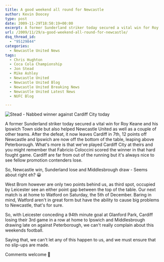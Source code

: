 ```yaml
---
title: A good weekend all round for Newcastle
author: Kevin Doocey
type: post
date: 2009-11-29T18:50:19+00:00
excerpt: A former Sunderland striker today secured a vital win for Roy Keane..
url: /2009/11/29/a-good-weekend-all-round-for-newcastle/
dsq_thread_id:
  - "95129844"
categories:
  - Newcastle United News
tags:
  - Chris Hughton
  - Coca Cola Championship
  - Jon Stead
  - Mike Ashley
  - Newcastle United
  - Newcastle United Blog
  - Newcastle United Breaking News
  - Newcastle United Latest News
  - NUFC Blog

---
```

![Stead - Nabbed winner against Cardiff City today](http://www.itv.com/img//original/Stead-Keane-to-show-what-he-is-wort-b3aaa65e-b0c7-48fe-9f4e-60880cadc1f5.jpg)

A former Sunderland striker today secured a vital win for Roy Keane and his Ipswich Town side but also helped Newcastle United as well as a couple of other teams. After the defeat, it now leaves Cardiff in 7th, 12 points off Newcastle and Ipswich are now off the bottom of the table, leaping above Peterborough. What's more is that we've played Cardiff City at theirs and you might  remember that Fabricio Coloccini scored the winner in that hard fought game. Cardiff are far from out of the running but it's always nice to see fellow promotion contenders lose.

So, Newcastle win, Sunderland lose and Middlesbrough draw - Seems about right eh? 😀

West Brom however are only two points behind us, as third spot, occupied by Leicester see an either point gap between the top of the table. Our next match is at home to Watford on Saturday, the 5th of December. Baring in mind, Watford aren't in great form but have the ability to cause big problems to Newcastle, that's for sure.

So, with Leicester conceding a 94th minute goal at Glanford Park, Cardiff losing their 3rd game in a row at home to Ipswich and Middlesbrough drawing late on against Peterborough, we can't really complain about this weekends football.

Saying that, we can't let any of this happen to us, and we must ensure that no slip-ups are made.

Comments welcome 🙂
